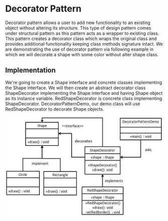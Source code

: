 # Decorator Pattern
Decorator pattern allows a user to add new functionality to an existing object without altering its structure. This type of design pattern comes under structural pattern as this pattern acts as a wrapper to existing class. 
This pattern creates a decorator class which wraps the original class and provides additional functionality keeping class methods signature intact. 
We are demonstrating the use of decorator pattern via following example in which we will decorate a shape with some color without alter shape class.

## Implementation
We're going to create a Shape interface and concrete classes implementing the Shape interface. We will then create an abstract decorator class ShapeDecorator implementing the Shape interface and having Shape object as its instance variable.
RedShapeDecorator is concrete class implementing ShapeDecorator.
DecoratorPatternDemo, our demo class will use RedShapeDecorator to decorate Shape objects.

![UML Diagram](https://github.com/diegurrio/kitchen-sink/blob/main/kitchenSink/src/main/java/com/diego/kitchen/patterns/decorator/decorator_pattern_uml_diagram.jpg?raw=true)

